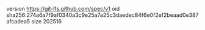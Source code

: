 version https://git-lfs.github.com/spec/v1
oid sha256:274a6a7f9af0340a3c9e25a7a25c3daedec84f6e0f2ef2beaad0e387afcadea5
size 202516
